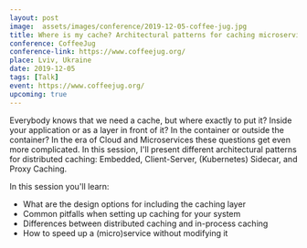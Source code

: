 ```yaml
---
layout: post
image:  assets/images/conference/2019-12-05-coffee-jug.jpg
title: Where is my cache? Architectural patterns for caching microservices by example
conference: CoffeeJug
conference-link: https://www.coffeejug.org/
place: Lviv, Ukraine
date: 2019-12-05
tags: [Talk]
event: https://www.coffeejug.org/
upcoming: true
---
```


Everybody knows that we need a cache, but where exactly to put it? Inside your application or as a layer in front of it? In the container or outside the container? In the era of Cloud and Microservices these questions get even more complicated. In this session, I'll present different architectural patterns for distributed caching: Embedded, Client-Server, (Kubernetes) Sidecar, and Proxy Caching.

In this session you'll learn:
- What are the design options for including the caching layer
- Common pitfalls when setting up caching for your system
- Differences between distributed caching and in-process caching
- How to speed up a (micro)service without modifying it
